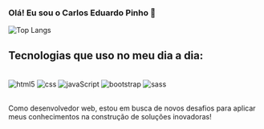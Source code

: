 ### Olá! Eu sou o Carlos Eduardo Pinho 👋



![Top Langs](https://github-readme-stats.vercel.app/api/top-langs/?username=carlosopinho&layout=compact)

## Tecnologias que uso no meu dia a dia:

<div style="display: inline_block"> <br/>
<img align="center" alt="html5" src="https://img.shields.io/badge/HTML5-E34F26?style=for-the-badge&logo=html5&logoColor=white"></img>
<img align="center" alt="css" src="https://img.shields.io/badge/CSS3-1572B6?style=for-the-badge&logo=css3&logoColor=white"></img>
<img align="center" alt="javaScript" src="https://img.shields.io/badge/JavaScript-F7DF1E?style=for-the-badge&logo=javascript&logoColor=black"></img>
<img align="center" alt="bootstrap" src="https://img.shields.io/badge/Bootstrap-563D7C?style=for-the-badge&logo=bootstrap&logoColor=white"></img>
<img align="center" alt="sass" src="https://img.shields.io/badge/Sass-CC6699?style=for-the-badge&logo=sass&logoColor=white"></img>
</div><br/>

Como desenvolvedor web, estou em busca de novos desafios para aplicar meus conhecimentos na construção de soluções inovadoras!



